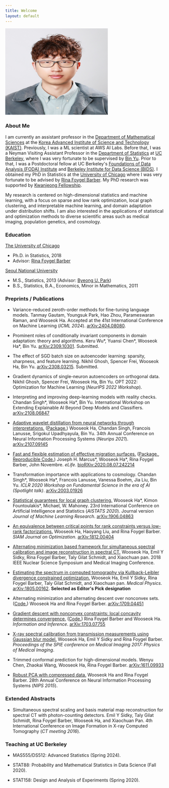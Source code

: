 ```yaml
---
title: Welcome
layout: default
---
```


<img style="border: 0px solid ; width: 325px; height: 274px;" src="profile.jpg" alt="hi" class="inline">

### **About Me**


I am currently an assistant professor in the [Department of Mathematical Sciences](https://mathsci.kaist.ac.kr/home/en/) at the [Korea Advanced Institute of Science and Technology (KAIST)](https://www.kaist.ac.kr/en/). Previously, I was a ML scientist at AWS AI Labs. Before that, I was a Neyman Visiting Assistant Professor in the [Department of Statistics](https://statistics.berkeley.edu/) at [UC Berkeley](https://www.berkeley.edu/), where I was very fortunate to be supervised by [Bin Yu](https://www.stat.berkeley.edu/~binyu/Site/Welcome.html). Prior to that, I was a Postdoctoral fellow at UC Berkeley's [Foundations of Data Analysis (FODA) Institute](https://foda.berkeley.edu/) and [Berkeley Institute for Data Science (BIDS)](https://bids.berkeley.edu/). I obtained my PhD in Statistics at the [University of Chicago](http://galton.uchicago.edu/) where I was very fortunate to be advised by [Rina Foygel Barber](http://galton.uchicago.edu/~rina/). My PhD research was supported by [Kwanjeong Fellowship](http://en.ikef.or.kr/).


My research is centered on high-dimensional statistics and machine learning, with a focus on sparse and low rank optimization, local graph clustering, and interpretable machine learning, and domain adaptation under distribution shifts. I am also interested in the applications of statistical and optimization methods to diverse scientific areas such as medical imaging, population genetics, and cosmology. 

### **Education**

[The University of Chicago](https://www.uchicago.edu/)
* Ph.D. in Statistics, 2018
* Advisor: [Rina Foygel Barber](http://galton.uchicago.edu/~rina/)

[Seoul National University](http://en.snu.ac.kr/)
* M.S., Statistics, 2013 (Advisor: [Byeong U. Park](https://stat.snu.ac.kr/theostat/BUPark.htm))
* B.S., Statistics, B.A., Economics, Minor in Mathematics, 2011


### **Preprints / Publications**
- Variance-reduced zeroth-order methods for fine-tuning language models. Tanmay Gautam, Youngsuk Park, Hao Zhou, Parameswaran Raman, and Wooseok Ha. Accepted at the 41st International Conference on Machine Learning (_ICML 2024_). [arXiv:2404.08080](https://arxiv.org/abs/2404.08080). 

- Prominent roles of conditionally invariant components in domain adaptation: theory and algorithms. Keru Wu\*, Yuansi Chen\*, Wooseok Ha\*, Bin Yu. [arXiv:2309.10301](https://arxiv.org/pdf/2309.10301.pdf). Submitted.

- The effect of SGD batch size on autoencoder learning: sparsity, sharpness, and feature learning. Nikhil Ghosh, Spencer Frei, Wooseok Ha, Bin Yu. [arXiv:2308.03215](https://arxiv.org/pdf/2308.03215.pdf). Submitted.

- Gradient dynamics of single-neuron autoencoders on orthogonal data. Nikhil Ghosh, Spencer Frei, Wooseok Ha, Bin Yu. OPT 2022: Optimization for Machine Learning (_NeurIPS 2022 Workshop_).

- Interpreting and improving deep-learning models with reality checks. Chandan Singh\*, Wooseok Ha\*, Bin Yu. International Workshop on Extending Explainable AI Beyond Deep Models and Classifiers. [arXiv:2108.06847](https://arxiv.org/pdf/2108.06847.pdf)

- [Adaptive wavelet distillation from neural networks through interpretations.](https://proceedings.neurips.cc/paper/2021/file/acaa23f71f963e96c8847585e71352d6-Paper.pdf) ([Package.](https://github.com/Yu-Group/adaptive-wavelets)) Wooseok Ha, Chandan Singh, Francois Lanusse, Srigokul Upadhyayula, Bin Yu. 34th Annual Conference on Neural Information Processing Systems (_Neurips 2021_). [arXiv:2107.09145](https://arxiv.org/pdf/2107.09145.pdf)

- [Fast and flexible estimation of effective migration surfaces.](https://elifesciences.org/articles/61927) ([Package.](https://github.com/NovembreLab/feems), [Reproducible Code.](https://github.com/jhmarcus/feems-analysis)) Joseph H. Marcus\*, Wooseok Ha\*, Rina Foygel Barber, John Novembre. _eLife_. [bioRXiv:2020.08.07.242214](https://www.biorxiv.org/content/10.1101/2020.08.07.242214v1)

- Transformation importance with applications to cosmology. Chandan Singh\*, Wooseok Ha\*, Francois Lanusse, Vanessa Boehm, Jia Liu, Bin Yu. _ICLR 2020 Workshop on Fundamental Science in the era of AI (Spotlight talk)_. [arXiv:2003.01926](https://arxiv.org/pdf/2003.01926.pdf)

- [Statistical guarantees for local graph clustering.](https://www.jmlr.org/papers/volume22/20-029/20-029.pdf) Wooseok Ha\*, Kimon Fountoulakis\*, Michael, W. Mahoney. 23rd International Conference on Artificial Intelligence and Statistics (_AISTATS 2020_). Journal version _Journal of Machine Learning Research_. [arXiv:1906.04863](https://arxiv.org/pdf/1906.04863.pdf)

- [An equivalence between critical points for rank constraints versus low-rank factorizations.](https://epubs.siam.org/doi/abs/10.1137/18M1231675) Wooseok Ha, Haoyang Liu, and Rina Foygel Barber. _SIAM Journal on Optimization_. [arXiv:1812.00404](https://arxiv.org/abs/1812.00404)

- [Alternating minimization based framework for simultaneous spectral calibration and image reconstruction in spectral CT.](https://ieeexplore.ieee.org/abstract/document/8824673/) Wooseok Ha, Emil Y Sidky, Rina Foygel Barber, Taly Gilat Schmidt, and Xiaochuan pan. 2018 IEEE Nuclear Science Symposium and Medical Imaging Conference.

- [Estimating the spectrum in computed tomography via Kullback-Leibler divergence constrained optimization.](https://aapm.onlinelibrary.wiley.com/doi/full/10.1002/mp.13257?elq_cid=11976044&elq_mid=33203)
Wooseok Ha, Emil Y Sidky, Rina Foygel Barber, Taly Gilat Schmidt, and Xiaochuan pan. _Medical Physics_. [arXiv:1805.00162](https://arxiv.org/abs/1805.00162). **Selected as Editor's Pick designation**

- Alternating minimization and alternating descent over nonconvex sets. ([Code.](http://galton.uchicago.edu/~rina/code/altmin_simulation.R))
Wooseok Ha and Rina Foygel Barber. [arXiv:1709.04451](https://arxiv.org/abs/1709.04451)

- [Gradient descent with nonconvex constraints: local concavity determines convergence.](https://academic.oup.com/imaiai/advance-article/doi/10.1093/imaiai/iay002/4904162) ([Code.](http://galton.uchicago.edu/~rina/concavity.html))
Rina Foygel Barber and Wooseok Ha. _Information and Inference_. [arXiv:1703.07755](https://arxiv.org/abs/1703.07755)

- [X-ray spectral calibration from transmission measurements using Gaussian blur model.](https://www.spiedigitallibrary.org/conference-proceedings-of-spie/10132/1/X-ray-spectral-calibration-from-transmission-measurements-using-Gaussian-blur/10.1117/12.2254406.short?SSO=1)
Wooseok Ha, Emil Y Sidky and Rina Foygel Barber. _Proceedings of the SPIE conference on Medical Imaging 2017: Physics of Medical Imaging_.

- Trimmed conformal prediction for high-dimensional models.
Wenyu Chen, Zhaokai Wang, Wooseok Ha, Rina Foygel Barber. [arXiv:1611.09933](https://arxiv.org/abs/1611.09933)

- [Robust PCA with compressed data.](http://papers.nips.cc/paper/5705-robust-pca-with-compressed-data)
Wooseok Ha and Rina Foygel Barber. 28th Annual Conference on Neural Information Processing Systems (_NIPS 2015_).



### **Extended Abstracts**

- Simultaneous spectral scaling and basis material map reconstruction for spectral CT with photon-counting detectors.
Emil Y Sidky, Taly Gilat Schmidt, Rina Foygel Barber, Wooseok Ha, and Xiaochuan Pan. 4th International Conference on Image Formation in X-ray Computed Tomography (_CT meeting 2016_).



### **Teaching at UC Berkeley**

- MAS555/DS512: Advanced Statistics (Spring 2024).

- STAT88: Probability and Mathematical Statistics in Data Science (Fall 2020).

- STAT158: Design and Analysis of Experiments (Spring 2020).
